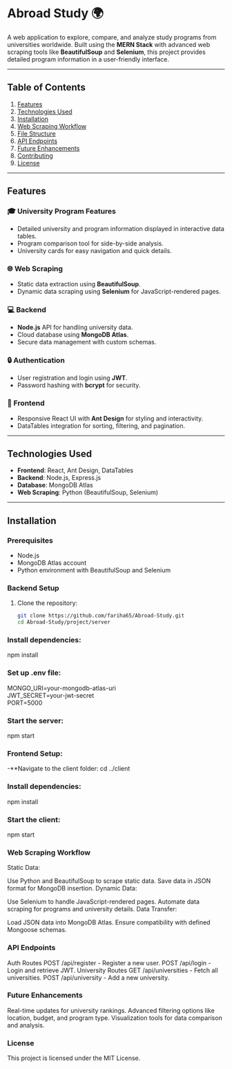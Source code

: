 # Abroad Study 🌍  

A web application to explore, compare, and analyze study programs from universities worldwide. Built using the **MERN Stack** with advanced web scraping tools like **BeautifulSoup** and **Selenium**, this project provides detailed program information in a user-friendly interface.

---

## Table of Contents  
1. [Features](#features)  
2. [Technologies Used](#technologies-used)  
3. [Installation](#installation)  
4. [Web Scraping Workflow](#web-scraping-workflow)  
5. [File Structure](#file-structure)  
6. [API Endpoints](#api-endpoints)  
7. [Future Enhancements](#future-enhancements)  
8. [Contributing](#contributing)  
9. [License](#license)  

---

## Features  

### 🎓 University Program Features  
- Detailed university and program information displayed in interactive data tables.  
- Program comparison tool for side-by-side analysis.  
- University cards for easy navigation and quick details.  

### 🌐 Web Scraping  
- Static data extraction using **BeautifulSoup**.  
- Dynamic data scraping using **Selenium** for JavaScript-rendered pages.  

### 💻 Backend  
- **Node.js** API for handling university data.  
- Cloud database using **MongoDB Atlas**.  
- Secure data management with custom schemas.  

### 🔒 Authentication  
- User registration and login using **JWT**.  
- Password hashing with **bcrypt** for security.  

### 🌟 Frontend  
- Responsive React UI with **Ant Design** for styling and interactivity.  
- DataTables integration for sorting, filtering, and pagination.  

---

## Technologies Used  
- **Frontend**: React, Ant Design, DataTables  
- **Backend**: Node.js, Express.js  
- **Database**: MongoDB Atlas  
- **Web Scraping**: Python (BeautifulSoup, Selenium)  

---

## Installation  

### Prerequisites  
- Node.js  
- MongoDB Atlas account  
- Python environment with BeautifulSoup and Selenium  

### Backend Setup  
1. Clone the repository:  
   ```bash  
   git clone https://github.com/fariha65/Abroad-Study.git  
   cd Abroad-Study/project/server  

### Install dependencies:
npm install  

### Set up .env file:
MONGO_URI=your-mongodb-atlas-uri  
JWT_SECRET=your-jwt-secret  
PORT=5000  

### Start the server:
npm start  

### Frontend Setup:
-**Navigate to the client folder:
cd ../client  
### Install dependencies:
npm install  
### Start the client:
npm start  

### Web Scraping Workflow
Static Data:

Use Python and BeautifulSoup to scrape static data.
Save data in JSON format for MongoDB insertion.
Dynamic Data:

Use Selenium to handle JavaScript-rendered pages.
Automate data scraping for programs and university details.
Data Transfer:

Load JSON data into MongoDB Atlas.
Ensure compatibility with defined Mongoose schemas.

### API Endpoints
Auth Routes
POST /api/register - Register a new user.
POST /api/login - Login and retrieve JWT.
University Routes
GET /api/universities - Fetch all universities.
POST /api/university - Add a new university.

### Future Enhancements
Real-time updates for university rankings.
Advanced filtering options like location, budget, and program type.
Visualization tools for data comparison and analysis.

### License
This project is licensed under the MIT License.

